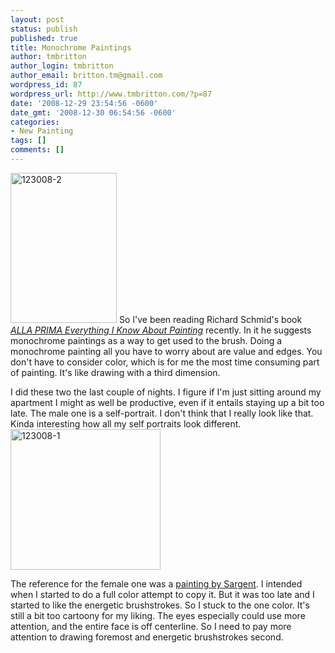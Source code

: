 ```yaml
---
layout: post
status: publish
published: true
title: Monochrome Paintings
author: tmbritton
author_login: tmbritton
author_email: britton.tm@gmail.com
wordpress_id: 87
wordpress_url: http://www.tmbritton.com/?p=87
date: '2008-12-29 23:54:56 -0600'
date_gmt: '2008-12-30 06:54:56 -0600'
categories:
- New Painting
tags: []
comments: []
---
```

<p><a href="http://www.tmbritton.com/art/photo/3150068736/123008-2.html" class="tt-flickr tt-flickr-Small" title="123008-2"><img class="float-right" src="http://farm4.static.flickr.com/3277/3150068736_1429d61846_m.jpg" alt="123008-2" width="170" height="240" /></a> So I've been reading Richard Schmid's book <em><a href="http://www.richardschmid.com/alla_prima_book_info.htm">ALLA PRIMA Everything I Know About Painting</a></em> recently.  In it he suggests monochrome paintings as a way to get used to the brush.  Doing a monochrome painting all you have to worry about are value and edges.  You don't have to consider color, which is for me the most time consuming part of painting.  It's like drawing with a third dimension.  </p>
<p>I did these two the last couple of nights.  I figure if I'm just sitting around my apartment I might as well be productive, even if it entails staying up a bit too late.  The male one is a self-portrait.  I don't think that I really look like that.  Kinda interesting how all my self portraits look different.<br />
<a href="http://www.tmbritton.com/art/photo/3149238121/123008-1.html" class="tt-flickr tt-flickr-Small" title="123008-1"><img class="float-right" src="http://farm4.static.flickr.com/3042/3149238121_6c0e4a69ff_m.jpg" alt="123008-1" width="240" height="225" /></a></p>
<p>The reference for the female one was a <a href="http://www.artrenewal.org/asp/database/image.asp?id=10483">painting by Sargent</a>.  I intended when I started to do a full color attempt to copy it.  But it was too late and I started to like the energetic brushstrokes.  So I stuck to the one color.  It's still a bit too cartoony for my liking.  The eyes especially could use more attention, and the entire face is off centerline.  So I need to pay more attention to drawing foremost and energetic brushstrokes second.  </p>
